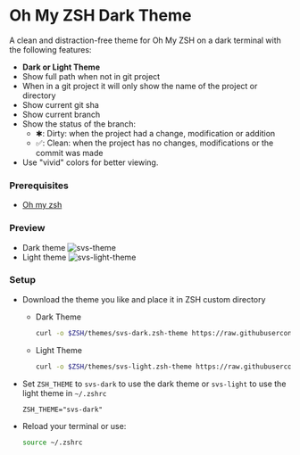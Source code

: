 # Oh My ZSH Dark Theme
A clean and distraction-free theme for Oh My ZSH on a dark terminal with the following features:
- **Dark or Light Theme**
- Show full path when not in git project
- When in a git project it will only show the name of the project or directory
- Show current git sha
- Show current branch
- Show the status of the branch:
     - ✱: Dirty: when the project had a change, modification or addition
     - ✅: Clean: when the project has no changes, modifications or the commit was made
- Use "vivid" colors for better viewing.

### Prerequisites
- [Oh my zsh](https://geekytheory.com/como-instalar-oh-my-zsh-en-ubuntu/)

### Preview
- Dark theme
![svs-theme](https://user-images.githubusercontent.com/43234664/153779407-d9f0b5c2-c620-4a6b-89f9-2df618c2aef6.png)
- Light theme
![svs-light-theme](https://user-images.githubusercontent.com/43234664/153783700-1461764e-ec94-46a0-ba5c-79be62ce8c00.png)

### Setup
- Download the theme you like and place it in ZSH custom directory
  - Dark Theme
      ```bash
      curl -o $ZSH/themes/svs-dark.zsh-theme https://raw.githubusercontent.com/SvS30/svs-theme/master/svs-dark.zsh-theme
      ```
  - Light Theme
      ```bash
      curl -o $ZSH/themes/svs-light.zsh-theme https://raw.githubusercontent.com/SvS30/svs-theme/master/svs-light.zsh-theme
      ```

- Set `ZSH_THEME` to `svs-dark` to use the dark theme  or `svs-light` to use the light theme in `~/.zshrc`
    ```vim
    ZSH_THEME="svs-dark"
    ```

- Reload your terminal or use:
    ```bash
    source ~/.zshrc
    ```
